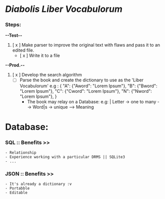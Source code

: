 # *Diabolis Liber Vocabulorum*

### Steps:

**--Test--**
1. [ x ] Make parser to improve the original text with flaws and pass it to an edited file.
    - [ x ] Write it to a file

**--Prod.--**
1. [ x ] Develop the search algorithm
    - [  ] Parse the book and create the dictionary to use as the 'Liber Vocabulorum'
    e.g :
        {
            "A": {"Aword": "Lorem Ipsum"},
            "B": {"Bword": "Lorem Ipsum"},
            "C": {"Cword": "Lorem Ipsum"},
            "N": {"Nword": "Lorem Ipsum"},
        }
        + The book may relay on a Database:
        e.g:
            | Letter -> one to many --> Word|s -> unique --> Meaning


# Database:

### SQL :: Benefits >>
    - Relationship
    - Experience working with a particular DRMS || SQLite3
    - ...
 
### JSON :: Benefits >>
    - It's already a dictionary :v
    - Portabble
    - Editable

